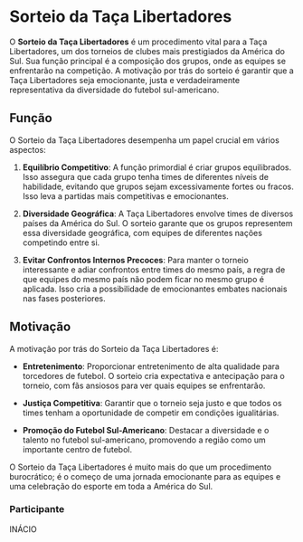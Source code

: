 # Sorteio da Taça Libertadores

O **Sorteio da Taça Libertadores** é um procedimento vital para a Taça Libertadores, um dos torneios de clubes mais prestigiados da América do Sul. Sua função principal é a composição dos grupos, onde as equipes se enfrentarão na competição. A motivação por trás do sorteio é garantir que a Taça Libertadores seja emocionante, justa e verdadeiramente representativa da diversidade do futebol sul-americano.

## Função

O Sorteio da Taça Libertadores desempenha um papel crucial em vários aspectos:

1. **Equilíbrio Competitivo**: A função primordial é criar grupos equilibrados. Isso assegura que cada grupo tenha times de diferentes níveis de habilidade, evitando que grupos sejam excessivamente fortes ou fracos. Isso leva a partidas mais competitivas e emocionantes.

2. **Diversidade Geográfica**: A Taça Libertadores envolve times de diversos países da América do Sul. O sorteio garante que os grupos representem essa diversidade geográfica, com equipes de diferentes nações competindo entre si.

3. **Evitar Confrontos Internos Precoces**: Para manter o torneio interessante e adiar confrontos entre times do mesmo país, a regra de que equipes do mesmo país não podem ficar no mesmo grupo é aplicada. Isso cria a possibilidade de emocionantes embates nacionais nas fases posteriores.

## Motivação

A motivação por trás do Sorteio da Taça Libertadores é:

- **Entretenimento**: Proporcionar entretenimento de alta qualidade para torcedores de futebol. O sorteio cria expectativa e antecipação para o torneio, com fãs ansiosos para ver quais equipes se enfrentarão.

- **Justiça Competitiva**: Garantir que o torneio seja justo e que todos os times tenham a oportunidade de competir em condições igualitárias.

- **Promoção do Futebol Sul-Americano**: Destacar a diversidade e o talento no futebol sul-americano, promovendo a região como um importante centro de futebol.

O Sorteio da Taça Libertadores é muito mais do que um procedimento burocrático; é o começo de uma jornada emocionante para as equipes e uma celebração do esporte em toda a América do Sul.

### Participante

INÁCIO